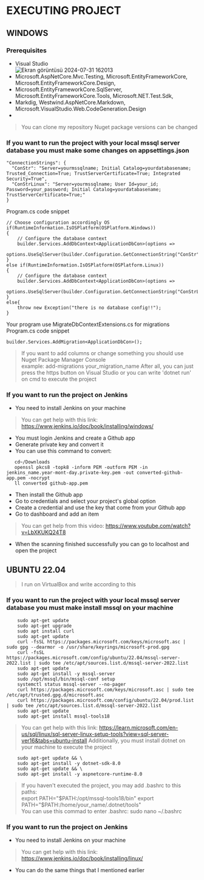 # EXECUTING PROJECT
## WINDOWS
### Prerequisites
- Visual Studio  
![Ekran görüntüsü 2024-07-31 162013](https://github.com/user-attachments/assets/a94eebf7-ca56-4d33-8c54-68083e0444a8)  
- Microsoft.AspNetCore.Mvc.Testing, Microsoft.EntityFrameworkCore, Microsoft.EntityFrameworkCore.Design,
- Microsoft.EntityFrameworkCore.SqlServer, Microsoft.EntityFrameworkCore.Tools, Microsoft.NET.Test.Sdk,
- Markdig, Westwind.AspNetCore.Markdown, Microsoft.VisualStudio.Web.CodeGeneration.Design
- 
> You can clone my repository
> Nuget package versions can be changed  

### If you want to run the project with your local mssql server database you must make some changes on appsettings.json
```
"ConnectionStrings": {
  "ConStr": "Server=yourmssqlname; Initial Catalog=yourdatabasename; Trusted_Connection=True; TrustServerCertificate=True; Integrated Security=True",
  "ConStrLinux": "Server=yourmssqlname; User Id=your_id; Password=your_password; Initial Catalog=yourdatabasename; TrustServerCertificate=True;"
}
```

Program.cs code snippet
```
// Choose configuration accordingly OS
if(RuntimeInformation.IsOSPlatform(OSPlatform.Windows))
{
    // Configure the database context
    builder.Services.AddDbContext<ApplicationDbCon>(options =>
        options.UseSqlServer(builder.Configuration.GetConnectionString("ConStr")));
}
else if(RuntimeInformation.IsOSPlatform(OSPlatform.Linux))
{
    // Configure the database context
    builder.Services.AddDbContext<ApplicationDbCon>(options =>
        options.UseSqlServer(builder.Configuration.GetConnectionString("ConStrLinux")));
}
else{
    throw new Exception("there is no database config!!");
}
```

Your program use MigrateDbContextExtensions.cs for migrations  
Program.cs code snippet
```
builder.Services.AddMigration<ApplicationDbCon>();
```
> If you want to add columns or change something you should use Nuget Package Manager Console  
> example: add-migrations your_migration_name
After all, you can just press the https button on Visual Studio or you can write 'dotnet run' on cmd to execute the project

### If you want to run the project on Jenkins
- You need to install Jenkins on your machine
> You can get help with this link: https://www.jenkins.io/doc/book/installing/windows/
- You must login Jenkins and create a Github app
- Generate private key and convert it
- You can use this command to convert:
```
   cd~/Downloads
   openssl pkcs8 -topk8 -inform PEM -outform PEM -in jenkins_name.year-mont-day.private-key.pem -out converted-github-app.pem -nocrypt
   ll converted github-app.pem
```
- Then install the Github app
- Go to credentials and select your project's global option
- Create a credential and use the key that come from your Github app
- Go to dashboard and add an item
> You can get help from this video: https://www.youtube.com/watch?v=LbXKUKQ24T8
- When the scanning finished successfully you can go to localhost and open the project

## UBUNTU 22.04
> I run on VirtualBox and write according to this
### If you want to run the project with your local mssql server database you must make install mssql on your machine
```
    sudo apt-get update  
    sudo apt-get upgrade  
    sudo apt install curl  
    sudo apt-get update  
    curl -fsSL https://packages.microsoft.com/keys/microsoft.asc | sudo gpg --dearmor -o /usr/share/keyrings/microsoft-prod.gpg  
    curl -fsSL https://packages.microsoft.com/config/ubuntu/22.04/mssql-server-2022.list | sudo tee /etc/apt/sources.list.d/mssql-server-2022.list  
    sudo apt-get update  
    sudo apt-get install -y mssql-server  
    sudo /opt/mssql/bin/mssql-conf setup  
    systemctl status mssql-server --no-pager  
    curl https://packages.microsoft.com/keys/microsoft.asc | sudo tee /etc/apt/trusted.gpg.d/microsoft.asc  
    curl https://packages.microsoft.com/config/ubuntu/22.04/prod.list | sudo tee /etc/apt/sources.list.d/mssql-server-2022.list  
    sudo apt-get update  
    sudo apt-get install mssql-tools18  
```
> You can get help with this link: https://learn.microsoft.com/en-us/sql/linux/sql-server-linux-setup-tools?view=sql-server-ver16&tabs=ubuntu-install
> Additionally, you must install dotnet on your machine to execute the project
```
    sudo apt-get update && \
    sudo apt-get install -y dotnet-sdk-8.0
    sudo apt-get update && \
    sudo apt-get install -y aspnetcore-runtime-8.0
```
> If you haven't executed the project, you may add .bashrc to this paths:  
> export PATH="$PATH:/opt/mssql-tools18/bin"  
> export PATH="$PATH:/home/your_name/.dotnet/tools"  
> You can use this commad to enter .bashrc: sudo nano ~/.bashrc
### If you want to run the project on Jenkins
- You need to install Jenkins on your machine
> You can get help with this link: https://www.jenkins.io/doc/book/installing/linux/
- You can do the same things that I mentioned earlier
